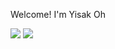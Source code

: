 Welcome! I'm Yisak Oh

<a href="https://github.com/Yisak5"><img src="https://img.shields.io/badge/GitHub-181717?style=flat-square&logo=GitHub&logoColor=white"/></a>
<a href="https://github.com/Yisak5"><img src="https://img.shields.io/badge/Gmail-EA4335?style=flat-square&logo=Gmail&logoColor=white"/></a>
